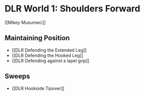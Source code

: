 # DLR World 1: Shoulders Forward

[[Mikey Musumeci]]


## Maintaining Position
* [[DLR Defending the Extended Leg]]
* [[DLR Defending the Hooked Leg]]
* [[DLR Defending against a lapel grip]]

## Sweeps
* [[DLR Hookside Tipover]]